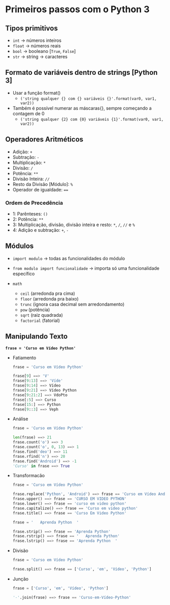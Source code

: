 # Primeiros passos com o Python 3

## Tipos primitivos

- `int` -> números inteiros
- `float` -> números reais
- `bool` -> booleano [`True`, `False`]
- `str` -> string -> caracteres

## Formato de variáveis dentro de strings [Python 3]

- Usar a função format()
    - `('string qualquer {} com {} variáveis {}'.format(var0, var1, var2))`
- Também é possível numerar as máscaras{}, sempre começando a contagem de 0
    -  `('string qualquer {2} com {0} variáveis {1}'.format(var0, var1, var2))`

## Operadores Aritméticos

- Adição: *`+`*
- Subtração: *`-`*
- Multiplicação: *`*`*
- Divisão: *`/`*
- Potência: *`**`*
- Divisão Inteira: *`//`*
- Resto da Divisão [Módulo]: *`%`*
- Operador de igualdade: *`==`*

### Ordem de Precedência

- 1: Parênteses: `()`
- 2: Potência: `**`
- 3: Multiplicação, divisão, divisão inteira e resto: `*`, `/`, `//` e `%`
- 4: Adição e subtração: `+`, `-`

## Módulos

- `import modulo` -> todas as funcionalidades do módulo
- `from modulo import funcionalidade` -> importa só uma funcionalidade específico

- `math`
    - `ceil` (arredonda pra cima)
    - `floor` (arredonda pra baixo)
    - `trunc` (ignora casa decimal sem arredondamento)
    - `pow` (potência)
    - `sqrt` (raiz quadrada)
    - `factorial` (fatorial)

## Manipulando Texto

**`frase = 'Curso em Vídeo Python'`**

- Fatiamento
    ```python
    frase = 'Curso em Vídeo Python'

    frase[9] ==> 'V'
    frase[9:13] ==> 'Víde'
    frase[9:14] ==> Vídeo
    frase[9:21] ==> Vídeo Python
    frase[9:21:2] ==> VdoPto
    frase[:5] ==> Curso
    frase[15:] ==> Python
    frase[9::3] ==> Veph
    ```

- Análise
    ```python
    frase = 'Curso em Vídeo Python'

    len(frase) ==> 21
    frase.count('o') ==> 3
    frase.count('o', 0, 13) ==> 1
    frase.find('deo') ==> 11
    frase.rfind('n') ==> 20
    frase.find('Android') ==> -1
    'Curso' in frase ==> True
    ```

- Transformacão
    ```python
    frase = 'Curso em Vídeo Python'

    frase.replace('Python', 'Android') ==> frase == 'Curso em Vídeo Android'
    frase.upper() ==> frase == 'CURSO EM VIDEO PYTHON'
    frase.lower() ==> frase == 'curso em video python'
    frase.capitalize() ==> frase == 'Curso em video python'
    frase.title() ==> frase == 'Curso Em Video Python'
    ```
    ```python
    frase = '   Aprenda Python  '

    frase.strip() ==> frase == 'Aprenda Python'
    frase.rstrip() ==> frase == '   Aprenda Python'
    frase.lstrip() ==> frase == 'Aprenda Python  '
    ```

- Divisão
    ```python
    frase = 'Curso em Vídeo Python'

    frase.split() ==> frase == ['Curso', 'em', 'Vídeo', 'Python']
    ```

- Junção
    ```python
    frase = ['Curso', 'em', 'Vídeo', 'Python']

    '-'.join(frase) ==> frase == 'Curso-em-Vídeo-Python'
    ```